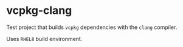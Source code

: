 # vcpkg-clang

Test project that builds `vcpkg` dependencies with the `clang` compiler.

Uses `RHEL8` build environment.

